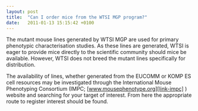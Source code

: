 ```yaml
---
layout: post
title:  "Can I order mice from the WTSI MGP program?"
date:   2011-01-13 15:15:42 +0100
---
```


The mutant mouse lines generated by WTSI MGP are used for primary phenotypic characterisation studies. As these lines are generated, WTSI is eager to provide mice directly to the scientific community should mice be available. However, WTSI does not breed the mutant lines specifically for distribution.

The availability of lines, whether generated from the EUCOMM or KOMP ES cell resources may be investigated through the International Mouse Phenotyping Consortium (IMPC; [www.mousephenotype.org][link-impc] ) website and searching for your target of interest. From here the appropriate route to register interest should be found.

[link-impc]: 'http://www.mousephenotype.org/data/search/allele2?kw=*&fq=(mouse_available:"true")'